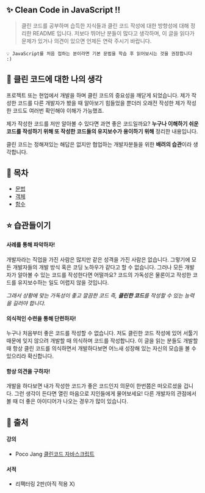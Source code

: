 ## ✨ Clean Code in JavaScript !!

> 클린 코드를 공부하며 습득한 지식들과 클린 코드 작성에 대한 방향성에 대해 정리한 README 입니다.
> 저보다 뛰어난 분들이 많다고 생각하며, 이 글을 읽다가 문제가 있거나 의견이 있으면 언제든 연락 주시기 바랍니다.

```
💡 JavaScript를 처음 접하는 분이라면 기본 문법을 학습 후 읽어보시는 것을 권장합니다 :)
```

## 🤔 클린 코드에 대한 나의 생각

프로젝트 또는 현업에서 개발을 하며 클린 코드의 중요성을 깨닫게 되었습니다. 제가 작성한 코드를 다른 개발자가 봤을 때 알아보기 힘들었을 뿐더러 오래전 작성한 제가 작성한 코드도 여러번 확인해야 이해가 가능했죠.

제가 작성한 코드를 저만 알아볼 수 있다면 과연 좋은 코드일까요? **누구나 이해하기 쉬운 코드를 작성하기 위해 또 작성한 코드들의 유지보수가 용이하기 위해** 정리한 내용입니다.

클린 코드는 정해져있는 해답은 없지만 협업하는 개발자분들을 위한 **배려의 습관**이라 생각합니다.

## 📝 목차

- [문법](contents/language.md)
- [객체](contents/object.md)
- [함수](contents/function.md)

## ⭐️ 습관들이기

#### 사례를 통해 파악하자!

개발자라는 직업을 가진 사람은 많지만 같은 성격을 가진 사람은 없습니다. 그렇기에 모든 개발자들의 개발 방식 혹은 코딩 노하우가 같다고 할 수 없습니다. 그러나 모든 개발자가 알아볼 수 있는 코드를 작성한다면 어떨까요? 코드의 가독성은 물론이고 작성한 코드를 유지보수하는 일도 어렵지 않을 것입니다.

_그래서 상황에 맞는 가독성이 좋고 깔끔한 코드 즉, **클린한 코드**를 작성할 수 있는 능력을 길러야 합니다._

#### 의식적인 수련을 통해 단련하자!

누구나 처음부터 좋은 코드를 작성할 수 없습니다. 저도 클린한 코드 작성에 있어 서툴기 때문에 잊지 않으려 개발할 때 의식하며 코드를 작성합니다. 이 글을 읽는 분들도 개발할 때 항상 클린 코드를 의식하면서 개발하다보면 어느새 성장해 있는 자신의 모습을 볼 수 있으리라 확신합니다.

#### 항상 의견을 구하자!

개발을 하다보면 내가 작성한 코드가 좋은 코드인지 의문이 한번쯤은 떠오르셨을 겁니다. 그런 생각이 든다면 열린 마음으로 지인들에게 물어보세요! 다른 개발자의 관점에서 볼 때 더 좋은 아이디어가 나오는 경우가 많이 있습니다.

## 🔎 출처

#### 강의

- Poco Jang [클린코드 자바스크립트](https://www.udemy.com/course/clean-code-js/)

#### 서적

- 리팩터링 2판(아직 적용 X)
